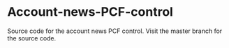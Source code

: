# Account-news-PCF-control
Source code for the account news PCF control. Visit the master branch for the source code.
